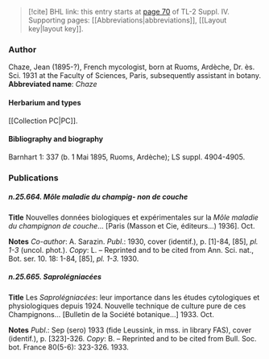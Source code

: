 > [!cite] BHL link: this entry starts at [page 70](https://www.biodiversitylibrary.org/page/33265747) of TL-2 Suppl. IV.
> Supporting pages: [[Abbreviations|abbreviations]], [[Layout key|layout key]].

### Author

Chaze, Jean (1895-?), French mycologist, born at Ruoms, Ardèche, Dr. ès. Sci. 1931 at the Faculty of Sciences, Paris, subsequently assistant in botany. 
**Abbreviated name**: *Chaze*

#### Herbarium and types

[[Collection PC|PC]].

#### Bibliography and biography

Barnhart 1: 337 (b. 1 Mai 1895, Ruoms, Ardèche); LS suppl. 4904-4905.

### Publications

##### n.25.664. Môle maladie du champig- non de couche

**Title**
Nouvelles données biologiques et expérimentales sur la *Môle maladie du champignon de couche*... \[Paris (Masson et Cie, éditeurs...) 1936\]. Oct.

**Notes**
*Co-author*: A. Sarazin.
*Publ*.: 1930, cover (identif.), p. \[1\]-84, \[85\], *pl. 1-3* (uncol. phot.). *Copy*: L. – Reprinted and to be cited from Ann. Sci. nat., Bot. ser. 10. 18: 1-84, \[85\], *pl. 1-3.* 1930.

##### n.25.665. Saprolégniacées

**Title**
Les *Saprolégniacées*: leur importance dans les études cytologiques et physiologiques depuis 1924. Nouvelle technique de culture pure de ces Champignons... \[Bulletin de la Société botanique...\] 1933. Oct.

**Notes**
*Publ*.: Sep (sero) 1933 (fide Leussink, in mss. in library FAS), cover (identif.), p. \[323\]-326.
*Copy*: B. – Reprinted and to be cited from Bull. Soc. bot. France 80(5-6): 323-326. 1933.

